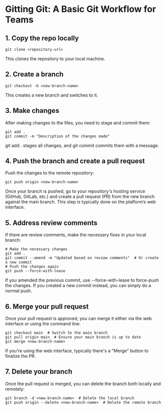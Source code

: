 # Gitting Git: A Basic Git Workflow for Teams

## 1. Copy the repo locally

```
git clone <repository-url>
```
This clones the repository to your local machine.

## 2. Create a branch

```
git checkout -b <new-branch-name>
```
This creates a new branch and switches to it.

## 3. Make changes
After making changes to the files, you need to stage and commit them:

```
git add .
git commit -m "Description of the changes made"
```

git add . stages all changes, and git commit commits them with a message.


## 4. Push the branch and create a pull request
Push the changes to the remote repository:

```
git push origin <new-branch-name>
```
Once your branch is pushed, go to your repository's hosting service (GitHub, GitLab, etc.) and create a pull request (PR) from the new branch against the main branch. This step is typically done on the platform’s web interface.

## 5. Address review comments
If there are review comments, make the necessary fixes in your local branch:

```
# Make the necessary changes
git add .
git commit --amend -m "Updated based on review comments"  # Or create a new commit
# Push the changes again
git push --force-with-lease
```

If you amended the previous commit, use --force-with-lease to force-push the changes. If you created a new commit instead, you can simply do a normal push.

## 6. Merge your pull request
Once your pull request is approved, you can merge it either via the web interface or using the command line:

```
git checkout main  # Switch to the main branch
git pull origin main  # Ensure your main branch is up to date
git merge <new-branch-name>
```

If you're using the web interface, typically there's a "Merge" button to finalize the PR.

## 7. Delete your branch
Once the pull request is merged, you can delete the branch both locally and remotely:

```
git branch -d <new-branch-name>  # Delete the local branch
git push origin --delete <new-branch-name>  # Delete the remote branch
```
